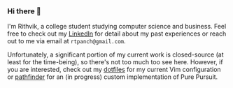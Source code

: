 ### Hi there 👋

I'm Rithvik, a college student studying computer science and business. Feel free to check out my [LinkedIn](https://www.linkedin.com/in/rithvik-p/) for detail about my past experiences or reach out to me via email at `rtpanch@gmail.com`.

Unfortunately, a significant portion of my current work is closed-source (at least for the time-being), so there's not too much too see here. However, if you are interested, check out my [dotfiles](https://github.com/rithvikp/dotfiles) for my current Vim configuration or [pathfinder](https://github.com/metrobot-research/pathfinder) for an (in progress) custom implementation of Pure Pursuit.

<!--
**rithvikp/rithvikp** is a ✨ _special_ ✨ repository because its `README.md` (this file) appears on your GitHub profile.

Here are some ideas to get you started:

- 🔭 I’m currently working on ...
- 🌱 I’m currently learning ...
- 👯 I’m looking to collaborate on ...
- 🤔 I’m looking for help with ...
- 💬 Ask me about ...
- 📫 How to reach me: ...
- 😄 Pronouns: ...
- ⚡ Fun fact: ...
-->
